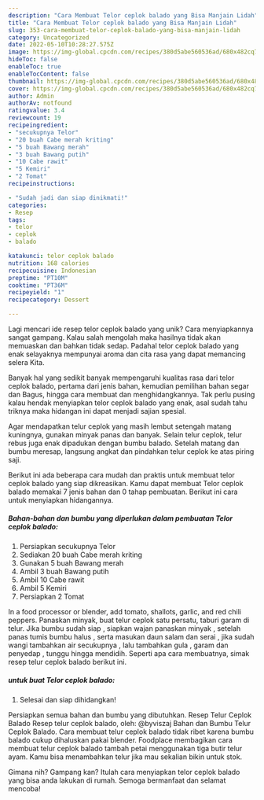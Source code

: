 ```yaml
---
description: "Cara Membuat Telor ceplok balado yang Bisa Manjain Lidah"
title: "Cara Membuat Telor ceplok balado yang Bisa Manjain Lidah"
slug: 353-cara-membuat-telor-ceplok-balado-yang-bisa-manjain-lidah
category: Uncategorized
date: 2022-05-10T10:28:27.575Z
image: https://img-global.cpcdn.com/recipes/380d5abe560536ad/680x482cq70/telor-ceplok-balado-foto-resep-utama.jpg
hideToc: false
enableToc: true
enableTocContent: false
thumbnail: https://img-global.cpcdn.com/recipes/380d5abe560536ad/680x482cq70/telor-ceplok-balado-foto-resep-utama.jpg
cover: https://img-global.cpcdn.com/recipes/380d5abe560536ad/680x482cq70/telor-ceplok-balado-foto-resep-utama.jpg
author: Admin
authorAv: notfound
ratingvalue: 3.4
reviewcount: 19
recipeingredient:
- "secukupnya Telor"
- "20 buah Cabe merah kriting"
- "5 buah Bawang merah"
- "3 buah Bawang putih"
- "10 Cabe rawit"
- "5 Kemiri"
- "2 Tomat"
recipeinstructions:

- "Sudah jadi dan siap dinikmati!"
categories:
- Resep
tags:
- telor
- ceplok
- balado

katakunci: telor ceplok balado 
nutrition: 168 calories
recipecuisine: Indonesian
preptime: "PT10M"
cooktime: "PT36M"
recipeyield: "1"
recipecategory: Dessert

---
```





Lagi mencari ide resep telor ceplok balado yang unik? Cara menyiapkannya sangat gampang. Kalau salah mengolah maka hasilnya tidak akan memuaskan dan bahkan tidak sedap. Padahal telor ceplok balado yang enak selayaknya mempunyai aroma dan cita rasa yang dapat memancing selera Kita.





Banyak hal yang sedikit banyak mempengaruhi kualitas rasa dari telor ceplok balado, pertama dari jenis bahan, kemudian pemilihan bahan segar dan Bagus, hingga cara membuat dan menghidangkannya. Tak perlu pusing kalau hendak menyiapkan telor ceplok balado yang enak,      asal sudah tahu triknya maka hidangan ini dapat menjadi sajian spesial.














Agar mendapatkan telur ceplok yang masih lembut setengah matang kuningnya, gunakan minyak panas dan banyak. Selain telur ceplok, telur rebus juga enak dipadukan dengan bumbu balado. Setelah matang dan bumbu meresap, langsung angkat dan pindahkan telur ceplok ke atas piring saji.






Berikut ini ada beberapa cara mudah dan praktis untuk membuat telor ceplok balado yang siap dikreasikan. Kamu dapat membuat Telor ceplok balado memakai 7 jenis bahan dan 0 tahap pembuatan. Berikut ini cara untuk menyiapkan hidangannya.

<!--inarticleads1-->

##### Bahan-bahan dan bumbu yang diperlukan dalam pembuatan Telor ceplok balado:

1. Persiapkan secukupnya Telor
1. Sediakan 20 buah Cabe merah kriting
1. Gunakan 5 buah Bawang merah
1. Ambil 3 buah Bawang putih
1. Ambil 10 Cabe rawit
1. Ambil 5 Kemiri
1. Persiapkan 2 Tomat


In a food processor or blender, add tomato, shallots, garlic, and red chili peppers. Panaskan minyak, buat telur ceplok satu persatu, taburi garam di telur. Jika bumbu sudah siap , siapkan wajan panaskan minyak , setelah panas tumis bumbu halus , serta masukan daun salam dan serai , jika sudah wangi tambahkan air secukupnya , lalu tambahkan gula , garam dan penyedap , tunggu hingga mendidih. Seperti apa cara membuatnya, simak resep telur ceplok balado berikut ini. 

<!--inarticleads2-->

#####  untuk buat Telor ceplok balado:


1. Selesai dan siap dihidangkan!

Persiapkan semua bahan dan bumbu yang dibutuhkan. Resep Telur Ceplok Balado Resep telur ceplok balado, oleh: @byviszaj Bahan dan Bumbu Telur Ceplok Balado. Cara membuat telur ceplok balado tidak ribet karena bumbu balado cukup dihaluskan pakai blender. Foodplace membagikan cara membuat telur ceplok balado tambah petai menggunakan tiga butir telur ayam. Kamu bisa menambahkan telur jika mau sekalian bikin untuk stok. 

Gimana nih? Gampang kan? Itulah cara menyiapkan telor ceplok balado yang bisa anda lakukan di rumah. Semoga bermanfaat dan selamat mencoba!
